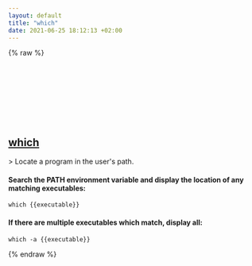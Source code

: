 ```yaml
---
layout: default
title: "which"
date: 2021-06-25 18:12:13 +02:00
---
```

{% raw %}
<h2 id="which">
  <a href="/en/common/which.html">which</a> <a href="#which"><svg class="icon">
    <use href="/assets/images/unicode_sprite.svg#link" />
  </svg></a>
</h2>
> Locate a program in the user's path.

#### Search the PATH environment variable and display the location of any matching executables:
```shell
which {{executable}}
```
#### If there are multiple executables which match, display all:
```shell
which -a {{executable}}
```
{% endraw %}